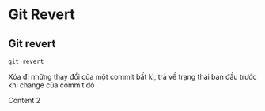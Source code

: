 # Git Revert

## Git revert
```html
git revert
``` 
Xóa đi những thay đổi của một commit bất kì,
trả về trạng thái ban đầu trước khi change của commit đó

Content 2
